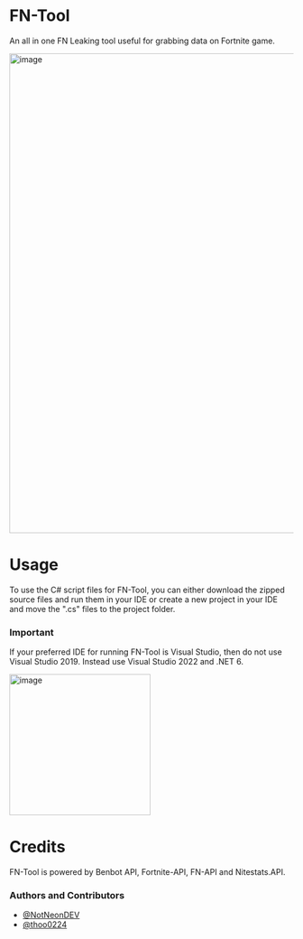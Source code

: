 # FN-Tool
An all in one FN Leaking tool useful for grabbing data on Fortnite game.

<img width="850" alt="image" src="https://user-images.githubusercontent.com/82705218/143467469-4644ece5-c668-4cd2-b649-6734bb1142ba.png">

# Usage 
To use the C# script files for FN-Tool, you can either download the zipped source files and run them in your IDE or create a new project in your IDE and move the ".cs" files to the project folder.
### Important
If your preferred IDE for running FN-Tool is Visual Studio, then do not use Visual Studio 2019. Instead use Visual Studio 2022 and .NET 6.

<img width="250" alt="image" src="https://user-images.githubusercontent.com/82705218/143467680-bbba2d62-b963-46bd-b151-5a2f34b4d6d2.png">


# Credits
FN-Tool is powered by Benbot API, Fortnite-API, FN-API and Nitestats.API.

### Authors and Contributors

- [@NotNeonDEV](https://github.com/NotNeonDEV)
- [@thoo0224](https://github.com/thoo0224)
